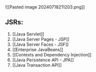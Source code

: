 ![[Pasted image 20240718211203.png]]

## JSRs:

1. [[Java Servlet]]
2. [[Java Server Pages - JSP]]
3. [[Java Server Faces - JSF]]
4. [[Enterprise JavaBeans]]
5. [[Contexts and Dependency Injection]]
6. [[Java Persistence API - JPA]]
7. [[Java Transaction API]]

